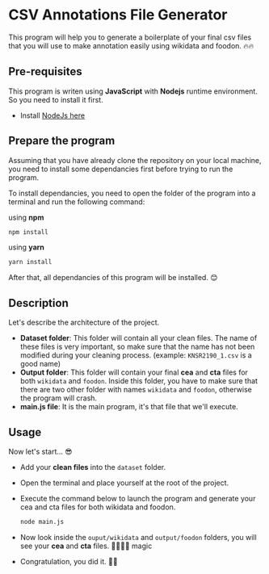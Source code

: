 # CSV Annotations File Generator

This program will help you to generate a boilerplate of your final csv files that you will use to make annotation easily using wikidata and foodon. 🔥🔥


## Pre-requisites

This program is writen using **JavaScript** with **Nodejs** runtime environment. So you need to install it first.

- Install [NodeJs here](https://www.digitalocean.com/community/tutorials/how-to-install-node-js-on-ubuntu-20-04 "Install Node")


## Prepare the program

Assuming that you have already clone the repository on your local machine, you need to install some dependancies first before trying to run the program.

To install dependancies, you need to open the folder of the program into a terminal and run the following command:

using **npm**

```bash
npm install
```

using **yarn** 

```bash
yarn install
```

After that, all dependancies of this program will be installed. 😊


## Description

Let's describe the architecture of the project.

- **Dataset folder**: This folder will contain all your clean files. The name of these files is very important, so make sure that the name has not been modified during your cleaning process. (example: `KNSR2190_1.csv` is a good name)
- **Output folder**: This folder will contain your final **cea** and **cta** files for both `wikidata` and `foodon`. Inside this folder, you have to make sure that there are two other folder with names `wikidata` and `foodon`, otherwise the program will crash.
- **main.js file**: It is the main program, it's that file that we'll execute.


## Usage

Now let's start... 😎

- Add your **clean files** into the `dataset` folder.
- Open the terminal and place yourself at the root of the project.
- Execute the command below to launch the program and generate your cea and cta files for both wikidata and foodon.

  ```bash
  node main.js
  ```
- Now look inside the `ouput/wikidata` and `output/foodon` folders, you will see your **cea** and **cta** files. 🤩🤩🤩🤩 magic
- Congratulation, you did it. 🥳🤩
